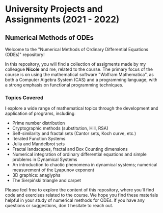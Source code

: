 # University Projects and Assignments (2021 - 2022)

## Numerical Methods of ODEs

Welcome to the "Numerical Methods of Ordinary Differential Equations (ODEs)" repository!

In this repository, you will find a collection of assigments made by my colleague **Nicole** and me, related to the course. The primary focus of the course
is on using the mathematical software "Wolfram Mathematica", as both a Computer Algebra System (CAS) and a programming language, with a strong emphasis on functional programming techniques.

### Topics Covered

I explore a wide range of mathematical topics through the development and application of programs, including:

- Prime number distribution
- Cryptographic methods (substitution, Hill, RSA)
- Self-similarity and fractal sets (Cantor sets, Koch curve, etc.)
- Iterated Function Systems
- Julia and Mandelbrot sets
- Fractal landscapes, fractal and Box Counting dimensions
- Numerical integration of ordinary differential equations and simple problems in Dynamical Systems
- An introduction to chaotic phenomena in dynamical systems; numerical measurement of the Lyapunov exponent
- 3D graphics: anaglyphs
- The Sierpiński triangle and carpet


Please feel free to explore the content of this repository, where you'll find code and exercises related to the course. We hope you find these materials helpful in your study of numerical methods for ODEs. If you have any questions or suggestions, don't hesitate to reach out.



